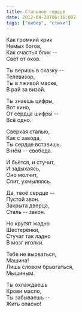 ```yaml
---
title: Стальное сердце
date: 2012-04-20T06:16:00Z
tags: ["кибер", "стихи"]
---
```


Как громкий крик  
Немых богов,  
Как счастья блик --  
Свет от оков.  

Ты веришь в сказку --  
Телевизор,  
Ты в лживой маске,  
В рай за визой.  

Ты знаешь цифры,  
Вот кино,  
От сердца шифры --  
Всё одно.  

Сверкая сталью,  
Как с завода,  
Ты сердце вставишь.  
В нём -- свобода.  

И бьётся, и стучит,  
И задыхаясь,  
Оно молчит,  
Спит, ухмыляясь.  

Да, твоё сердце --  
Пустой звон.  
Закрыта дверца,  
Сталь -- закон.  

Но крутят жадно  
Шестерёнки,  
Стучат так ладно  
В мозг иголки.  

Тебе не вырваться,  
Машина!  
Лишь словом брызгаться,  
Мышиным.  

Ты охлаждаешь  
Крови масло,  
Ты забываешь --  
Жить опасно!  



